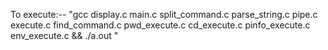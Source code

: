 To execute:--
"gcc display.c main.c split_command.c parse_string.c pipe.c execute.c find_command.c pwd_execute.c cd_execute.c  pinfo_execute.c env_execute.c  && ./a.out "


